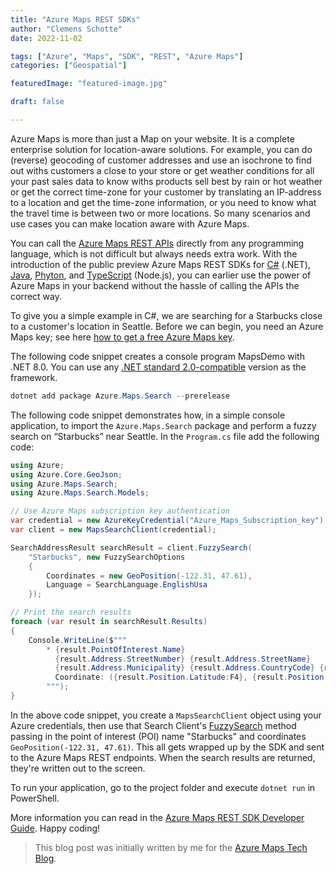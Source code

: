 ```yaml
---
title: "Azure Maps REST SDKs"
author: "Clemens Schotte"
date: 2022-11-02

tags: ["Azure", "Maps", "SDK", "REST", "Azure Maps"]
categories: ["Geospatial"]

featuredImage: "featured-image.jpg"

draft: false

---
```


Azure Maps is more than just a Map on your website. It is a complete enterprise solution for location-aware solutions. For example, you can do (reverse) geocoding of customer addresses and use an isochrone to find out withs customers a close to your store or get weather conditions for all your past sales data to know withs products sell best by rain or hot weather or get the correct time-zone for your customer by translating an IP-address to a location and get the time-zone information, or you need to know what the travel time is between two or more locations. So many scenarios and use cases you can make location aware with Azure Maps.

You can call the [Azure Maps REST APIs](https://learn.microsoft.com/en-us/rest/api/maps/) directly from any programming language, which is not difficult but always needs extra work. With the introduction of the public preview Azure Maps REST SDKs for [C#](https://github.com/Azure/azure-sdk-for-net/tree/main/sdk/maps) (.NET), [Java](https://github.com/Azure/azure-sdk-for-java/tree/main/sdk/maps), [Phyton](https://github.com/Azure/azure-sdk-for-python/tree/main/sdk/maps), and [TypeScript](https://github.com/Azure/azure-sdk-for-js/tree/main/sdk/maps) (Node.js), you can earlier use the power of Azure Maps in your backend without the hassle of calling the APIs the correct way.

To give you a simple example in C#, we are searching for a Starbucks close to a customer's location in Seattle. Before we can begin, you need an Azure Maps key; see here [how to get a free Azure Maps key](https://aka.ms/AzureMapsGettingStarted).

The following code snippet creates a console program MapsDemo with .NET 8.0. You can use any [.NET standard 2.0-compatible](https://dotnet.microsoft.com/en-us/platform/dotnet-standard#versions) version as the framework.
 
```powershell
dotnet add package Azure.Maps.Search --prerelease
```

The following code snippet demonstrates how, in a simple console application, to import the `Azure.Maps.Search` package and perform a fuzzy search on “Starbucks” near Seattle. In the `Program.cs` file add the following code:

```csharp
using Azure; 
using Azure.Core.GeoJson; 
using Azure.Maps.Search; 
using Azure.Maps.Search.Models; 

// Use Azure Maps subscription key authentication 
var credential = new AzureKeyCredential("Azure_Maps_Subscription_key"); 
var client = new MapsSearchClient(credential); 

SearchAddressResult searchResult = client.FuzzySearch( 
    "Starbucks", new FuzzySearchOptions 
    { 
        Coordinates = new GeoPosition(-122.31, 47.61), 
        Language = SearchLanguage.EnglishUsa 
    }); 

// Print the search results 
foreach (var result in searchResult.Results) 
{ 
    Console.WriteLine($""" 
        * {result.PointOfInterest.Name} 
          {result.Address.StreetNumber} {result.Address.StreetName} 
          {result.Address.Municipality} {result.Address.CountryCode} {result.Address.PostalCode} 
          Coordinate: ({result.Position.Latitude:F4}, {result.Position.Longitude:F4}) 
        """); 
} 
```

In the above code snippet, you create a `MapsSearchClient` object using your Azure credentials, then use that Search Client's [FuzzySearch](https://learn.microsoft.com/en-us/dotnet/api/azure.maps.search.mapssearchclient.fuzzysearch) method passing in the point of interest (POI) name "Starbucks" and coordinates `GeoPosition(-122.31, 47.61)`. This all gets wrapped up by the SDK and sent to the Azure Maps REST endpoints. When the search results are returned, they're written out to the screen.

To run your application, go to the project folder and execute `dotnet run` in PowerShell.

More information you can read in the [Azure Maps REST SDK Developer Guide](https://learn.microsoft.com/en-us/azure/azure-maps/rest-sdk-developer-guide). Happy coding!

> This blog post was initially written by me for the [Azure Maps Tech Blog](https://blog.azuremaps.com).